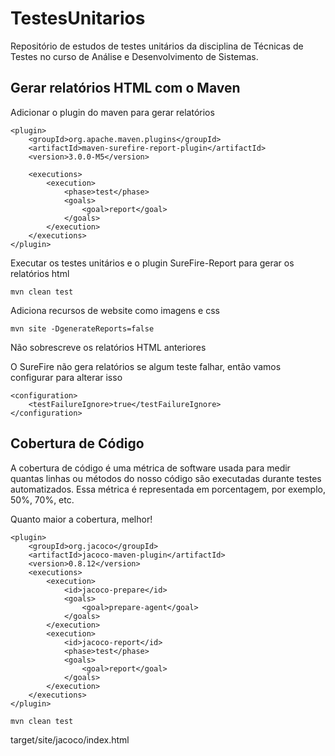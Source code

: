 # TestesUnitarios

Repositório de estudos de testes unitários da disciplina de Técnicas de Testes no curso de Análise e Desenvolvimento de Sistemas. 


## Gerar relatórios HTML com o Maven

Adicionar o plugin do maven para gerar relatórios

```
<plugin>
    <groupId>org.apache.maven.plugins</groupId>
    <artifactId>maven-surefire-report-plugin</artifactId>
    <version>3.0.0-M5</version>

    <executions>
        <execution>
            <phase>test</phase>
            <goals>
                <goal>report</goal>
            </goals>
        </execution>
    </executions>
</plugin>
```

Executar os testes unitários e o plugin SureFire-Report para gerar os relatórios html
```
mvn clean test
```

Adiciona recursos de website como imagens e css
```
mvn site -DgenerateReports=false
```
Não sobrescreve os relatórios HTML anteriores

O SureFire não gera relatórios se algum teste falhar, então vamos configurar para alterar isso

```
<configuration>
    <testFailureIgnore>true</testFailureIgnore>
</configuration>
```


## Cobertura de Código

A cobertura de código é uma métrica de software usada para medir quantas
linhas ou métodos do nosso código são executadas durante testes
automatizados. Essa métrica é representada em porcentagem, por exemplo, 50%,
70%, etc.

Quanto maior a cobertura, melhor!

```
<plugin>
    <groupId>org.jacoco</groupId>
    <artifactId>jacoco-maven-plugin</artifactId>
    <version>0.8.12</version>
    <executions>
        <execution>
            <id>jacoco-prepare</id>
            <goals>
                <goal>prepare-agent</goal>
            </goals>
        </execution>
        <execution>
            <id>jacoco-report</id>
            <phase>test</phase>
            <goals>
                <goal>report</goal>
            </goals>
        </execution>
    </executions>
</plugin>
```

```
mvn clean test
```

target/site/jacoco/index.html